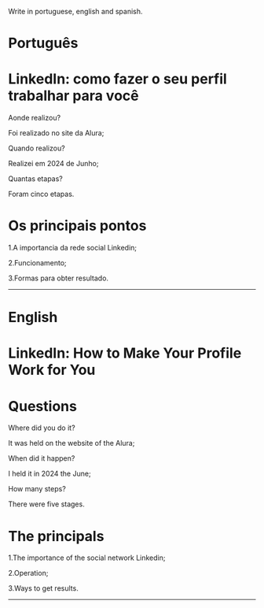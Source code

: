 Write in portuguese, english and spanish.

# Português

# LinkedIn: como fazer o seu perfil trabalhar para você

Aonde realizou?

Foi realizado no site da Alura;

Quando realizou?

Realizei em 2024 de Junho;

Quantas etapas?

Foram cinco etapas.

# Os principais pontos

1.A importancia da rede social Linkedin;

2.Funcionamento;

3.Formas para obter resultado.

--------------------------------------------------------------------------------------------------------------------------------

# English

# LinkedIn: How to Make Your Profile Work for You

# Questions

Where did you do it?

It was held on the website of the Alura;

When did it happen?

I held it in 2024 the June;

How many steps?

There were five stages.

# The principals

1.The importance of the social network Linkedin;

2.Operation;

3.Ways to get results.
   
--------------------------------------------------------------------------------------------------------------------------------



